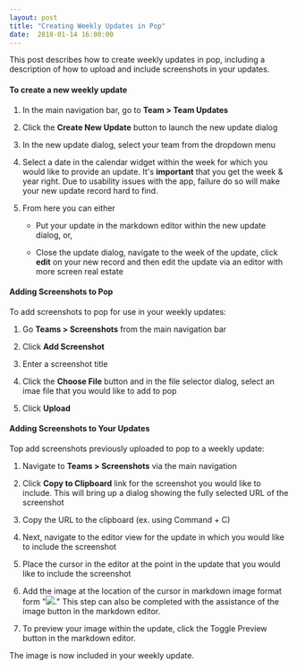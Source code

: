 ```yaml
---
layout: post
title: "Creating Weekly Updates in Pop"
date:  2018-01-14 16:00:00
---
```


This post describes how to create weekly updates in pop, including a description of how to upload and include screenshots in your updates.

#### To create a new weekly update

1. In the main navigation bar, go to **Team > Team Updates**

2. Click the **Create New Update** button to launch the new update dialog

3. In the new update dialog, select your team from the dropdown menu

4. Select a date in the calendar widget within the week for which you would like to provide an update. It's **important** that you get the week & year right. Due to usability issues with the app, failure do so will make your new update record hard to find.

5. From here you can either

	* Put your update in the markdown editor within the new update dialog, or,

	* Close the update dialog, navigate to the week of the update, click **edit** on your new record and then edit the update via an editor with more screen real estate

#### Adding Screenshots to Pop

To add screenshots to pop for use in your weekly updates:

1. Go **Teams > Screenshots** from the main navigation bar

2. Click **Add Screenshot**

3. Enter a screenshot title

4. Click the **Choose File** button and in the file selector dialog, select an imae file that you would like to add to pop

5. Click **Upload**

#### Adding Screenshots to Your Updates

Top add screenshots previously uploaded to pop to a weekly update:

1. Navigate to **Teams > Screenshots** via the main navigation

2. Click **Copy to Clipboard** link for the screenshot you would like to include. This will bring up a dialog showing the fully selected URL of the screenshot

3. Copy the URL to the clipboard (ex. using Command + C)

4. Next, navigate to the editor view for the update in which you would like to include the screenshot

5. Place the cursor in the editor at the point in the update that you would like to include the screenshot

6. Add the image at the location of the cursor in markdown image format form "![](compied_image_URL)." This step can also be completed with the assistance of the image button in the markdown editor.

8. To preview your image within the update, click the Toggle Preview button in the markdown editor.

The image is now included in your weekly update.
